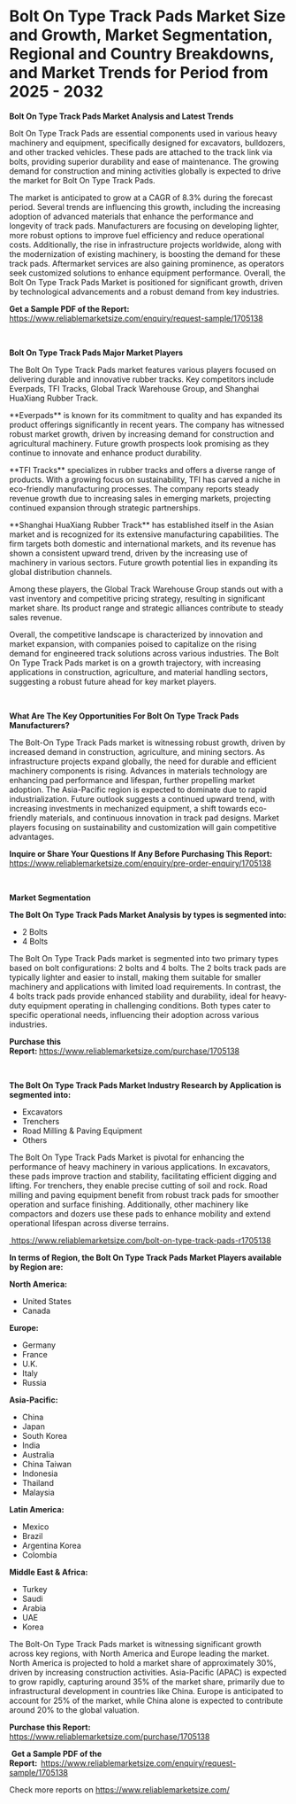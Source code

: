 <p><h1>Bolt On Type Track Pads Market Size and Growth, Market Segmentation, Regional and Country Breakdowns, and Market Trends for Period from 2025 -  2032</h1></p><p><strong>Bolt On Type Track Pads Market Analysis and Latest Trends</strong></p>
<p><p>Bolt On Type Track Pads are essential components used in various heavy machinery and equipment, specifically designed for excavators, bulldozers, and other tracked vehicles. These pads are attached to the track link via bolts, providing superior durability and ease of maintenance. The growing demand for construction and mining activities globally is expected to drive the market for Bolt On Type Track Pads.</p><p>The market is anticipated to grow at a CAGR of 8.3% during the forecast period. Several trends are influencing this growth, including the increasing adoption of advanced materials that enhance the performance and longevity of track pads. Manufacturers are focusing on developing lighter, more robust options to improve fuel efficiency and reduce operational costs. Additionally, the rise in infrastructure projects worldwide, along with the modernization of existing machinery, is boosting the demand for these track pads. Aftermarket services are also gaining prominence, as operators seek customized solutions to enhance equipment performance. Overall, the Bolt On Type Track Pads Market is positioned for significant growth, driven by technological advancements and a robust demand from key industries.</p></p>
<p><strong>Get a Sample PDF of the Report:&nbsp;</strong> <a href="https://www.reliablemarketsize.com/enquiry/request-sample/1705138?utm_campaign=2384&utm_medium=2&utm_source=Github&utm_content=ia&utm_term=27032025&utm_id=bolt-on-type-track-pads">https://www.reliablemarketsize.com/enquiry/request-sample/1705138</a></p>
<p>&nbsp;</p>
<p><strong>Bolt On Type Track Pads Major Market Players</strong></p>
<p><p>The Bolt On Type Track Pads market features various players focused on delivering durable and innovative rubber tracks. Key competitors include Everpads, TFI Tracks, Global Track Warehouse Group, and Shanghai HuaXiang Rubber Track. </p><p>**Everpads** is known for its commitment to quality and has expanded its product offerings significantly in recent years. The company has witnessed robust market growth, driven by increasing demand for construction and agricultural machinery. Future growth prospects look promising as they continue to innovate and enhance product durability.</p><p>**TFI Tracks** specializes in rubber tracks and offers a diverse range of products. With a growing focus on sustainability, TFI has carved a niche in eco-friendly manufacturing processes. The company reports steady revenue growth due to increasing sales in emerging markets, projecting continued expansion through strategic partnerships.</p><p>**Shanghai HuaXiang Rubber Track** has established itself in the Asian market and is recognized for its extensive manufacturing capabilities. The firm targets both domestic and international markets, and its revenue has shown a consistent upward trend, driven by the increasing use of machinery in various sectors. Future growth potential lies in expanding its global distribution channels.</p><p>Among these players, the Global Track Warehouse Group stands out with a vast inventory and competitive pricing strategy, resulting in significant market share. Its product range and strategic alliances contribute to steady sales revenue.</p><p>Overall, the competitive landscape is characterized by innovation and market expansion, with companies poised to capitalize on the rising demand for engineered track solutions across various industries. The Bolt On Type Track Pads market is on a growth trajectory, with increasing applications in construction, agriculture, and material handling sectors, suggesting a robust future ahead for key market players.</p></p>
<p>&nbsp;</p>
<p><strong>What Are The Key Opportunities For Bolt On Type Track Pads Manufacturers?</strong></p>
<p><p>The Bolt-On Type Track Pads market is witnessing robust growth, driven by increased demand in construction, agriculture, and mining sectors. As infrastructure projects expand globally, the need for durable and efficient machinery components is rising. Advances in materials technology are enhancing pad performance and lifespan, further propelling market adoption. The Asia-Pacific region is expected to dominate due to rapid industrialization. Future outlook suggests a continued upward trend, with increasing investments in mechanized equipment, a shift towards eco-friendly materials, and continuous innovation in track pad designs. Market players focusing on sustainability and customization will gain competitive advantages.</p></p>
<p><strong>Inquire or Share Your Questions If Any Before Purchasing This Report:</strong> <a href="https://www.reliablemarketsize.com/enquiry/pre-order-enquiry/1705138?utm_campaign=2384&utm_medium=2&utm_source=Github&utm_content=ia&utm_term=27032025&utm_id=bolt-on-type-track-pads">https://www.reliablemarketsize.com/enquiry/pre-order-enquiry/1705138</a></p>
<p>&nbsp;</p>
<p><strong>Market Segmentation</strong></p>
<p><strong>The Bolt On Type Track Pads Market Analysis by types is segmented into:</strong></p>
<p><ul><li>2 Bolts</li><li>4 Bolts</li></ul></p>
<p><p>The Bolt On Type Track Pads market is segmented into two primary types based on bolt configurations: 2 bolts and 4 bolts. The 2 bolts track pads are typically lighter and easier to install, making them suitable for smaller machinery and applications with limited load requirements. In contrast, the 4 bolts track pads provide enhanced stability and durability, ideal for heavy-duty equipment operating in challenging conditions. Both types cater to specific operational needs, influencing their adoption across various industries.</p></p>
<p><strong>Purchase this Report:&nbsp;</strong><a href="https://www.reliablemarketsize.com/purchase/1705138?utm_campaign=2384&utm_medium=2&utm_source=Github&utm_content=ia&utm_term=27032025&utm_id=bolt-on-type-track-pads">https://www.reliablemarketsize.com/purchase/1705138</a></p>
<p>&nbsp;</p>
<p><strong>The Bolt On Type Track Pads Market Industry Research by Application is segmented into:</strong></p>
<p><ul><li>Excavators</li><li>Trenchers</li><li>Road Milling & Paving Equipment</li><li>Others</li></ul></p>
<p><p>The Bolt On Type Track Pads Market is pivotal for enhancing the performance of heavy machinery in various applications. In excavators, these pads improve traction and stability, facilitating efficient digging and lifting. For trenchers, they enable precise cutting of soil and rock. Road milling and paving equipment benefit from robust track pads for smoother operation and surface finishing. Additionally, other machinery like compactors and dozers use these pads to enhance mobility and extend operational lifespan across diverse terrains.</p></p>
<p><a href="https://www.reliablemarketsize.com/bolt-on-type-track-pads-r1705138?utm_campaign=2384&utm_medium=2&utm_source=Github&utm_content=ia&utm_term=27032025&utm_id=bolt-on-type-track-pads">&nbsp;https://www.reliablemarketsize.com/bolt-on-type-track-pads-r1705138</a></p>
<p><strong>In terms of Region, the Bolt On Type Track Pads Market Players available by Region are:</strong></p>
<p>
    <p> <strong> North America: </strong>
        <ul>
            <li>United States</li>
            <li>Canada</li>
        </ul>
        </p> 
    <p> <strong> Europe: </strong>
        <ul>
            <li>Germany</li>
            <li>France</li>
            <li>U.K.</li>
            <li>Italy</li>
            <li>Russia</li>
        </ul>
        </p> 
    <p> <strong> Asia-Pacific: </strong>
        <ul>
            <li>China</li>
            <li>Japan</li>
            <li>South Korea</li>
            <li>India</li>
            <li>Australia</li>
            <li>China Taiwan</li>
            <li>Indonesia</li>
            <li>Thailand</li>
            <li>Malaysia</li>
        </ul>
        </p> 
    <p> <strong> Latin America: </strong>
        <ul>
            <li>Mexico</li>
            <li>Brazil</li>
            <li>Argentina Korea</li>
            <li>Colombia</li>
        </ul>
        </p> 
    <p> <strong> Middle East & Africa: </strong>
        <ul>
            <li>Turkey</li>
            <li>Saudi</li>
            <li>Arabia</li>
            <li>UAE</li>
            <li>Korea</li>
        </ul>
    </p>
    </p>
<p><p>The Bolt-On Type Track Pads market is witnessing significant growth across key regions, with North America and Europe leading the market. North America is projected to hold a market share of approximately 30%, driven by increasing construction activities. Asia-Pacific (APAC) is expected to grow rapidly, capturing around 35% of the market share, primarily due to infrastructural development in countries like China. Europe is anticipated to account for 25% of the market, while China alone is expected to contribute around 20% to the global valuation.</p></p>
<p><strong>Purchase this Report: </strong><a href="https://www.reliablemarketsize.com/purchase/1705138?utm_campaign=2384&utm_medium=2&utm_source=Github&utm_content=ia&utm_term=27032025&utm_id=bolt-on-type-track-pads">https://www.reliablemarketsize.com/purchase/1705138</a></p>
<p>&nbsp;<strong>Get a Sample PDF of the Report:&nbsp;&nbsp;</strong><a href="https://www.reliablemarketsize.com/enquiry/request-sample/1705138?utm_campaign=2384&utm_medium=2&utm_source=Github&utm_content=ia&utm_term=27032025&utm_id=bolt-on-type-track-pads">https://www.reliablemarketsize.com/enquiry/request-sample/1705138</a></p>
<p><strong></strong></p>
<p>Check more reports on <a href="https://www.reliablemarketsize.com/?utm_campaign=2384&utm_medium=2&utm_source=Github&utm_content=ia&utm_term=27032025&utm_id=bolt-on-type-track-pads">https://www.reliablemarketsize.com/</a></p>